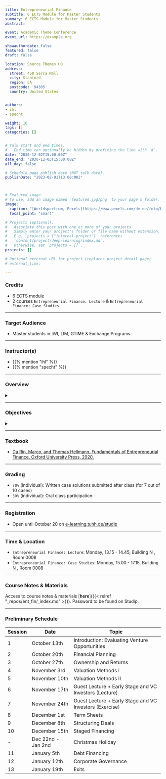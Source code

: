 ```yaml
---
title: Entrepreneurial Finance
subtitle: 6 ECTS Module for Master Students
summary: 6 ECTS Module for Master Students
abstract: 

event: Academic Theme Conference
event_url: https://example.org

showauthordate: false
featured: false
draft: false

location: Source Themes HQ
address:
  street: 450 Serra Mall
  city: Stanford
  region: CA
  postcode: '94305'
  country: United States


authors:
- ihl
- specht

weight: 10
tags: []
categories: []


# Talk start and end times.
#   End time can optionally be hidden by prefixing the line with `#`.
date: "2030-12-02T15:00:00Z"
date_end: "2030-12-03T15:00:00Z"
all_day: false

# Schedule page publish date (NOT talk date).
publishDate: "2023-02-01T13:00:00Z"



# Featured image
# To use, add an image named `featured.jpg/png` to your page's folder. 
image:
  caption: "[Worldspectrum, Pexels](https://www.pexels.com/de-de/foto/bank-bitcoin-business-geschaft-844124/)"
  focal_point: "smart"

# Projects (optional).
#   Associate this post with one or more of your projects.
#   Simply enter your project's folder or file name without extension.
#   E.g. `projects = ["internal-project"]` references 
#   `content/project/deep-learning/index.md`.
#   Otherwise, set `projects = []`.
projects: []

# Optional external URL for project (replaces project detail page).
# external_link: 

---
```


### Credits

* 6 ECTS module
* 2 courses `Entrepreneurial Finance: Lecture` & `Entrepreneurial Finance: Case Studies`

***

### Target Audience

* Master students in IWI, LIM, GTIME & Exchange Programs

***

### Instructor(s)

* {{% mention "ihl" %}}
* {{% mention "specht" %}}

***

### Overview
<details class="description" close><summary data-close="Show" data-open="Hide"></summary>
Entrepreneurial finance is at the center of a clash of two very distant worlds: that of entrepreneurship and that of finance. Finance is disciplined, based on numbers and logical thinking and looking for proven track records. Entrepreneurship is messy, based on intuition and experimentation and treading off the beaten track. Entrepreneurial finance is the provision of funding to young, innovative, growth-oriented companies. Entrepreneurial companies are young, typically less than ten years old, and introduce innovative products or business models. The younger are called “startups,” and are typically less than five years old.
<br><br>
There is a variety of investors who can finance entrepreneurial companies: family and friends, business angels, accelerators and incubators, crowdfunding platforms, venture capital firms, corporate investors, etc. The course provides a thorough understanding of what motivates them, of the way they invest, and of what support they can provide to a company at what stage in the fundraising cycle. The course addresses the following key questions: How much money can and should be raised? When should it be raised and from whom? What is a reasonable valuation of the company? How should funding, employment contracts and exit decisions be structured?
<br><br>
Thus, the course provides an understanding of the whole fundraising cycle, from the moment the entrepreneur conceived her idea to the moment investors exit the company and move on. We examine the entrepreneur's signalling to investors of the qualities of the venture, the investors' evaluation of the venture, the various dimensions of contracting (cash flow rights, control rights, compensation, and other clauses), the negotiation of a deal and the provision of corporate governance, the process of staged financing, the financing through debt, and the exit process though liquidity events such as initial public offering, sale or merger.
<br><br>
The workflow in this module is comprised of two course elements:

1. {{< hl >}}(Flipped) classroom{{< /hl >}}: learning about and discussing concepts and tools currently prevailing in theory and practice of modern entrepreneurial finance.
2. {{< hl >}}Problem-based learning{{< /hl >}}: deepen an understanding of the concepts and tools by seeing them applied and applying them to real company cases.

</details>

***

### Objectives

<details class="description" close><summary data-close="Show" data-open="Hide"></summary>

Upon completion of this course module, students will be able to:
* Prepare a financial plan for a new venture or business opportunity
* Engage in financial valuation for new ventures and business opportunities
* Understand the design of financial contracts 
* Analyze and evaluate growth and exit strategies

This course module can prepare students for the following career paths: 
* Startup founder or early employee in a startup
* Venture capital investing 
* Strategy & valuation consulting
* Corporate finance

</details>

***


### Textbook

* [Da Rin, Marco, and Thomas Hellmann. Fundamentals of Entrepreneurial Finance. Oxford University Press, 2020.](https://www.entrepreneurialfinance.net)

***

### Grading

* `70%` (individual): Written case solutions submitted after class (for 7 out of 10 cases)
* `30%` (individual): Oral class participation

***

### Registration

* Open until October 20 on [e-learning.tuhh.de/studip](https://e-learning.tuhh.de/studip/dispatch.php/course/details?sem_id=e13d870522d79c53e72b57b90c4333af&again=yes)

***

### Time & Location

* `Entrepreneurial Finance: Lecture`: Monday, 13.15 - 14.45, Building N , Room 0008
* `Entrepreneurial Finance: Case Studies`: Monday, 15.00 - 17.15, Building N , Room 0008


***

### Course Notes & Materials

Access to course notes & materials [**here**]({{< relref "_repos/ent_fin/_index.md" >}}).
Password to be found on Studip.

***

### Preliminary Schedule


| Session | Date | Topic |
| --- | --- | --- |
| 1 | October 13th | Introduction: Evaluating Venture Opportunities|
| 2 | October 20th | Financial Planning |
| 3 | October 27th | Ownership and Returns |
| 4 | November 3rd | Valuation Methods I |
| 5 | November 10th | Valuation Methods II |
| 6 | November 17th | Guest Lecture + Early Stage and VC Investors (Lecture) |
| 7 | November 24th| Guest Lecture + Early Stage and VC Investors (Exercise) |
| 8 | December 1st | Term Sheets| 
| 9 | December 8th| Structuring Deals |
| 10 | December 15th | Staged Financing |
| - | Dec 22nd - Jan 2nd | Christmas Holiday |
| 11 | January 5th | Debt Financing |
| 12 | January 12th | Corporate Governance |
| 13 | January 19th | Exits |
